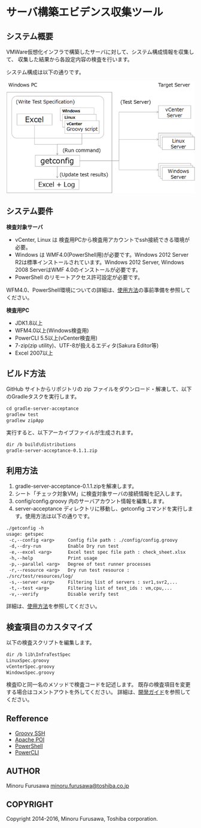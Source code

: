 サーバ構築エビデンス収集ツール
==============================

システム概要
------------

VMWare仮想化インフラで構築したサーバに対して、システム構成情報を収集して、
収集した結果から各設定内容の検査を行います。

システム構成は以下の通りです。

![System configuration](docs/system.png)

システム要件
------------

**検査対象サーバ**

* vCenter, Linux は 検査用PCから検査用アカウントでssh接続できる環境が必要。
* Windows は WMF4.0(PowerShell用)が必要です。Windows 2012 Server R2は標準インストールされています。Windows 2012 Server, Windows 2008 ServerはWMF 4.0のインストールが必要です。
* PowerShell のリモートアクセス許可設定が必要です。

WFM4.0、PowerShell環境についての詳細は、[使用方法](usage.md)の事前準備を参照してください。

**検査用PC**

* JDK1.8以上
* WFM4.0以上(Windows検査用)
* PowerCLI 5.5以上(vCenter検査用)
* 7-zip(zip utility)、UTF-8が扱えるエディタ(Sakura Editor等)
* Excel 2007以上

ビルド方法
----------

GitHub サイトからリポジトリの zip ファイルをダウンロード・解凍して、以下のGradleタスクを実行します。

```
cd gradle-server-acceptance
gradlew test
gradlew zipApp
```

実行すると、以下アーカイブファイルが生成されます。

```
dir /b build\distributions
gradle-server-acceptance-0.1.1.zip
```

利用方法
--------

1. gradle-server-acceptance-0.1.1.zipを解凍します。
2. シート「チェック対象VM」に検査対象サーバの接続情報を記入します。
3. config/config.groovy 内のサーバアカウント情報を編集します。
4. server-acceptance ディレクトリに移動し、getconfig コマンドを実行します。使用方法は以下の通りです。

```
./getconfig -h
usage: getspec
 -c,--config <arg>     Config file path : ./config/config.groovy
 -d,--dry-run          Enable Dry run test
 -e,--excel <arg>      Excel test spec file path : check_sheet.xlsx
 -h,--help             Print usage
 -p,--parallel <arg>   Degree of test runner processes
 -r,--resource <arg>   Dry run test resource : ./src/test/resources/log/
 -s,--server <arg>     Filtering list of servers : svr1,svr2,...
 -t,--test <arg>       Filtering list of test_ids : vm,cpu,...
 -v,--verify           Disable verify test
```

詳細は、[使用方法](usage.md)を参照してください。

検査項目のカスタマイズ
----------------------

以下の検査スクリプトを編集します。

```
dir /b lib\InfraTestSpec
LinuxSpec.groovy
vCenterSpec.groovy
WindowsSpec.groovy
```

検査IDと同一名のメソッドで検査コードを記述します。
既存の検査項目を変更する場合はコメントアウトを外してください。
詳細は、[開発ガイド](developper_guide.md)を参照してください。

Refference
----------

* [Groovy SSH](https://github.com/int128/groovy-ssh)
* [Apache POI](https://poi.apache.org/)
* [PowerShell](https://github.com/PowerShell/PowerShell)
* [PowerCLI](https://www.vmware.com/support/developer/PowerCLI/)

AUTHOR
-----------

Minoru Furusawa <minoru.furusawa@toshiba.co.jp>

COPYRIGHT
-----------

Copyright 2014-2016, Minoru Furusawa, Toshiba corporation.
